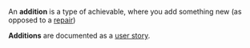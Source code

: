 An <b>addition</b> is a type of achievable, where you add something new (as opposed to a [repair]())

<b>Additions</b> are documented as a [user story](https://github.com/newatoms/guides/blob/ready/glossary/user-story.md).
